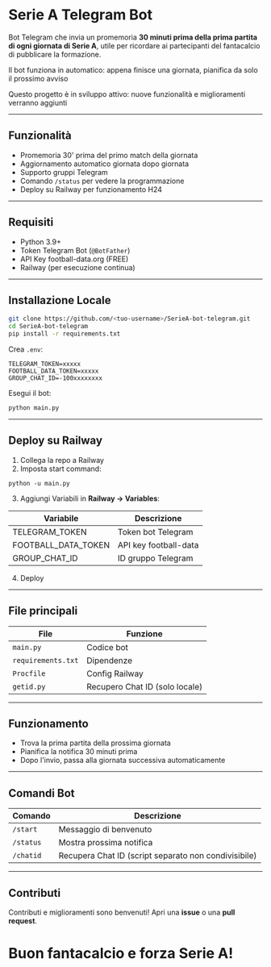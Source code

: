 # Serie A Telegram Bot

Bot Telegram che invia un promemoria **30 minuti prima della prima partita di ogni giornata di Serie A**, utile per ricordare ai partecipanti del fantacalcio di pubblicare la formazione.

Il bot funziona in automatico: appena finisce una giornata, pianifica da solo il prossimo avviso

Questo progetto è in sviluppo attivo: nuove funzionalità e miglioramenti verranno aggiunti

---

##  Funzionalità

- Promemoria 30' prima del primo match della giornata
- Aggiornamento automatico giornata dopo giornata
- Supporto gruppi Telegram
- Comando `/status` per vedere la programmazione
- Deploy su Railway per funzionamento H24

---

##  Requisiti

- Python 3.9+
- Token Telegram Bot (`@BotFather`)
- API Key football-data.org (FREE)
- Railway (per esecuzione continua)

---

##  Installazione Locale

```bash
git clone https://github.com/<tuo-username>/SerieA-bot-telegram.git
cd SerieA-bot-telegram
pip install -r requirements.txt
````

Crea `.env`:

```
TELEGRAM_TOKEN=xxxxx
FOOTBALL_DATA_TOKEN=xxxxx
GROUP_CHAT_ID=-100xxxxxxxx
```

Esegui il bot:

```bash
python main.py
```

---

##  Deploy su Railway

1. Collega la repo a Railway
2. Imposta start command:

```
python -u main.py
```

3. Aggiungi Variabili in **Railway → Variables**:

| Variabile           | Descrizione           |
| ------------------- | --------------------- |
| TELEGRAM_TOKEN      | Token bot Telegram    |
| FOOTBALL_DATA_TOKEN | API key football-data |
| GROUP_CHAT_ID       | ID gruppo Telegram    |

4. Deploy 

---

##  File principali

| File               | Funzione                       |
| ------------------ | ------------------------------ |
| `main.py`          | Codice bot                     |
| `requirements.txt` | Dipendenze                     |
| `Procfile`         | Config Railway                 |
| `getid.py`         | Recupero Chat ID (solo locale) |

---

##  Funzionamento

* Trova la prima partita della prossima giornata
* Pianifica la notifica 30 minuti prima
* Dopo l'invio, passa alla giornata successiva automaticamente

---

##  Comandi Bot

| Comando   | Descrizione                        |
| --------- | ---------------------------------- |
| `/start`  | Messaggio di benvenuto             |
| `/status` | Mostra prossima notifica           |
| `/chatid` | Recupera Chat ID (script separato non condivisibile) |

---

##  Contributi

Contributi e miglioramenti sono benvenuti!
Apri una **issue** o una **pull request**.



#  Buon fantacalcio e forza Serie A!
